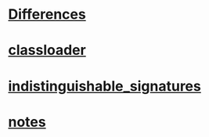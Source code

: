 # [Differences](Differences.md)
# [classloader](classloader.md)
# [indistinguishable_signatures](indistinguishable_signatures.md)
# [notes](notes.md)
